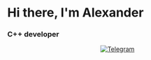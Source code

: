 <div id="header" align-"center">
	<h1>Hi there, I'm Alexander</h1>
	<h3>C++ developer</h3>
</div>

<div id="socilas" align="center">
	<a href="https://t.me/agr_ro">
		<img src="https://img.shields.io/badge/Telegram-blue?style=for-the-badge&logo=telegram&logoColor=white" alt="Telegram"/>
	</a>
</div>
  
<!--
**AlexanderRozhnev/AlexanderRozhnev** is a ✨ _special_ ✨ repository because its `README.md` (this file) appears on your GitHub profile.

Here are some ideas to get you started:

- 🔭 I’m currently working on ...
- 🌱 I’m currently learning ...
- 👯 I’m looking to collaborate on ...
- 🤔 I’m looking for help with ...
- 💬 Ask me about ...
- 📫 How to reach me: ...
- 😄 Pronouns: ...
- ⚡ Fun fact: ...
-->

